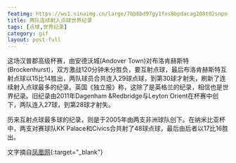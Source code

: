 ```yaml
---
featimg: https://ws1.sinaimg.cn/large/7bb8bd97gy1fxs8bpdacag208t02snpo.gif
title: 两队连续射入点球世界纪录
tags: [点球,世界纪录]
category: gif
layout: post-full
---
```


这场汉普郡高级杯赛，由安德沃城(Andover Town)对布洛肯赫斯特(Brockenhurst)，双方激战120分钟未分胜负，要互射点球，最后布洛肯赫斯特互射点球以15比14胜出，两队球员合共连入29球点球，到第30球才射失，刷新了连续射入点球最多的纪录。英国《独立报》称，这除了是英格兰的纪录，相信也是世界纪录。旧纪录由2011年Dagenham &Redbridge与Leyton Orient在杯赛中创下，两队连入27球，到第28球才射失。

历来互射点球最多球的纪录，则是于2005年由两支非洲球队创下。在纳米比亚杯中，两支对赛球队KK Palace和Civics合共射了48球点球，最后由后者以17比16胜出。

文字摘自[凤凰网](http://sports.ifeng.com/gjzq/detail_2013_10/16/30388076_0.shtml){:target="_blank"}